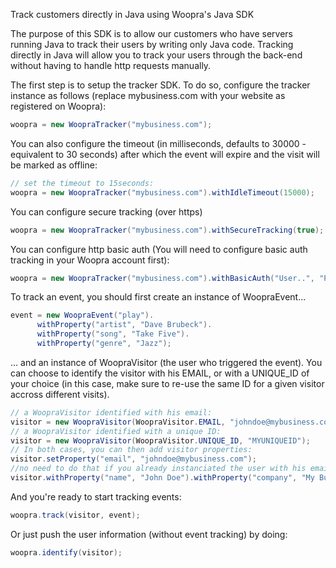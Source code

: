 Track customers directly in Java using Woopra's Java SDK

The purpose of this SDK is to allow our customers who have servers running Java to track their users by writing only Java code. Tracking directly in Java will allow you to track your users through the back-end without having to handle http requests manually.

The first step is to setup the tracker SDK. To do so, configure the tracker instance as follows (replace mybusiness.com with your website as registered on Woopra):
``` java
woopra = new WoopraTracker("mybusiness.com");
```
You can also configure the timeout (in milliseconds, defaults to 30000 - equivalent to 30 seconds) after which the event will expire and the visit will be marked as offline:
``` java
// set the timeout to 15seconds:
woopra = new WoopraTracker("mybusiness.com").withIdleTimeout(15000);
```

You can configure secure tracking (over https)
``` java
woopra = new WoopraTracker("mybusiness.com").withSecureTracking(true);
```

You can configure http basic auth (You will need to configure basic auth tracking in your Woopra account first):
``` java
woopra = new WoopraTracker("mybusiness.com").withBasicAuth("User..", "Pass...");
```



To track an event, you should first create an instance of WoopraEvent...
``` java
event = new WoopraEvent("play").
      withProperty("artist", "Dave Brubeck").
      withProperty("song", "Take Five").
      withProperty("genre", "Jazz");

```
... and an instance of WoopraVisitor (the user who triggered the event). You can choose to identify the visitor with his EMAIL, or with a UNIQUE_ID of your choice (in this case, make sure to re-use the same ID for a given visitor accross different visits).
``` java
// a WoopraVisitor identified with his email:
visitor = new WoopraVisitor(WoopraVisitor.EMAIL, "johndoe@mybusiness.com");
// a WoopraVisitor identified with a unique ID:
visitor = new WoopraVisitor(WoopraVisitor.UNIQUE_ID, "MYUNIQUEID");
// In both cases, you can then add visitor properties:
visitor.setProperty("email", "johndoe@mybusiness.com");
//no need to do that if you already instanciated the user with his email
visitor.withProperty("name", "John Doe").withProperty("company", "My Business");
```
And you're ready to start tracking events:
``` java
woopra.track(visitor, event);
```
Or just push the user information (without event tracking) by doing:
``` java
woopra.identify(visitor);
```
